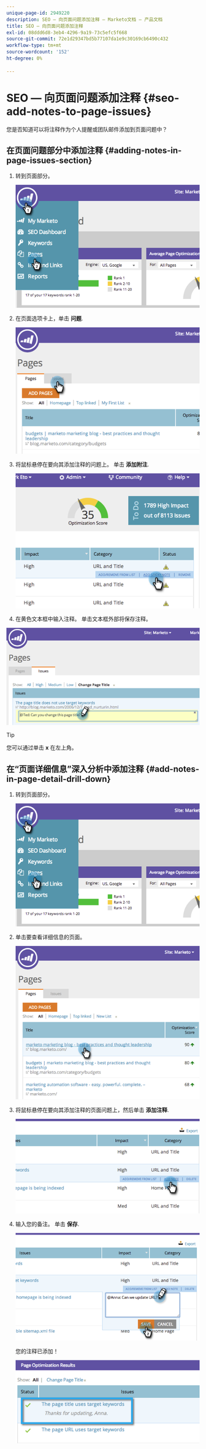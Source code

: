 ```yaml
---
unique-page-id: 2949220
description: SEO — 向页面问题添加注释 — Marketo文档 — 产品文档
title: SEO — 向页面问题添加注释
exl-id: 08ddd6d8-3eb4-4296-9a19-73c5efc5f668
source-git-commit: 72e1d29347bd5b77107da1e9c30169cb6490c432
workflow-type: tm+mt
source-wordcount: '152'
ht-degree: 0%

---
```


# SEO — 向页面问题添加注释 {#seo-add-notes-to-page-issues}

您是否知道可以将注释作为个人提醒或团队邮件添加到页面问题中？

## 在页面问题部分中添加注释 {#adding-notes-in-page-issues-section}

1. 转到页面部分。

   ![](assets/image2014-9-18-13-3a11-3a43.png)

1. 在页面选项卡上，单击 **问题**.

   ![](assets/image2014-9-18-13-3a12-3a0.png)

1. 将鼠标悬停在要向其添加注释的问题上。 单击 **添加附注**.

   ![](assets/image2014-9-18-13-3a12-3a6.png)

1. 在黄色文本框中输入注释。 单击文本框外部将保存注释。

![](assets/image2014-9-18-13-3a12-3a32.png)

>[!TIP]
>
>您可以通过单击 **x** 在左上角。

## 在“页面详细信息”深入分析中添加注释 {#add-notes-in-page-detail-drill-down}

1. 转到页面部分。

   ![](assets/image2014-9-18-13-3a12-3a59.png)

1. 单击要查看详细信息的页面。

   ![](assets/image2014-9-18-13-3a13-3a42.png)

1. 将鼠标悬停在要向其添加注释的页面问题上，然后单击 **添加注释**.

   ![](assets/image2014-9-18-13-3a13-3a46.png)

1. 输入您的备注。 单击 **保存**.

   ![](assets/image2014-9-18-13-3a14-3a5.png)

   您的注释已添加！

   ![](assets/image2014-9-18-13-3a14-3a20.png)
